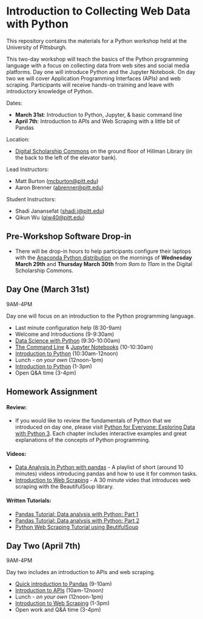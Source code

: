 # Introduction to Collecting Web Data with Python


This repository contains the materials for a Python workshop held at the University of Pittsburgh.

This two-day workshop will teach the basics of the Python programming language with a focus on collecting data from web sites and social media platforms. Day one will introduce Python and the Jupyter Notebook. On day two we will cover Application Programming Interfaces (APIs) and web scraping. Participants will receive hands-on training and leave with introductory knowledge of Python.

Dates:
- **March 31st**: Introduction to Python, Jupyter, & basic command line
- **April 7th**: Introduction to APIs and Web Scraping with a little bit of Pandas

Location:

* [Digital Scholarship Commons](http://www.library.pitt.edu/digital-scholarship-commons) on the ground floor of Hillman Library (in the back to the left of the elevator bank).


Lead Instructors:

- Matt Burton (mcburton@pitt.edu)
- Aaron Brenner (abrenner@pitt.edu)

Student Instructors:

- Shadi Janansefat (shadi.j@pitt.edu)
- Qikun Wu (qiw40@pitt.edu)


## Pre-Workshop Software Drop-in

* There will be drop-in hours to help participants configure their laptops with the [Anaconda Python distribution](https://www.continuum.io/downloads?gclid=CP_z-M_39tICFUiHswodEbEMCA) on the mornings of **Wednesday March 29th** and **Thursday March 30th** from *9am to 11am* in the Digital Scholarship Commons.

## Day One (March 31st)

9AM-4PM

Day one will focus on an introduction to the Python programming language.

* Last minute configuration help (8:30-9am)
* Welcome and Introductions (9-9:30am)
* [Data Science with Python](data-science-demo/) (9:30-10:00am)
* [The Command Line](the-command-line/) & [Jupyter Notebooks](jupyter-notebooks/) (10-10:30am)
* [Introduction to Python](intro-to-python/) (10:30am-12noon)
* Lunch - *on your own* (12noon-1pm)
* [Introduction to Python](intro-to-python/) (1-3pm)
* Open Q&A time (3-4pm)


## Homework Assignment



#### Review:

* If you would like to review the fundamentals of Python that we introduced on day one, please visit [Python for Everyone: Exploring Data with Python 3](https://books.trinket.io/pfe/index.html). Each chapter includes interactive examples and great explanations of the concepts of Python programming.



#### Videos:
* [Data Analysis in Python with pandas](https://www.youtube.com/playlist?list=PL5-da3qGB5ICCsgW1MxlZ0Hq8LL5U3u9y) - A playlist of short (around 10 minutes) videos introducing pandas and how to use it for common tasks.
* [Introduction to Web Scraping](https://www.youtube.com/watch?v=XQgXKtPSzUI) - A 30 minute video that introduces web scraping with the BeautifulSoup library.

#### Written Tutorials:
* [Pandas Tutorial: Data analysis with Python:  Part 1](https://www.dataquest.io/blog/pandas-python-tutorial/)
* [Pandas Tutorial: Data analysis with Python: Part 2](https://www.dataquest.io/blog/pandas-tutorial-python-2/)
* [Python Web Scraping Tutorial using BeutifulSoup](https://www.dataquest.io/blog/web-scraping-tutorial-python/)



## Day Two (April 7th)

9AM-4PM

Day two includes an introduction to APIs and web scraping.

* [Quick introduction to Pandas](intro-to-pandas/) (9-10am)
* [Introduction to APIs](intro-to-apis/) (10am-12noon)
* Lunch - *on your own* (12noon-1pm)
* [Introduction to Web Scraping](web-scraping/) (1-3pm)
* Open work and Q&A time (3-4pm)
